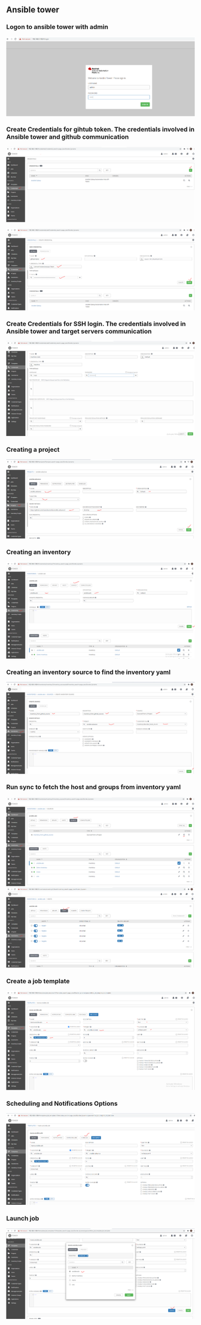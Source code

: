 ## Ansible tower

### Logon to ansible tower with admin
![](images/login.PNG)

### Create Credentials for gihtub token. The credentials involved in Ansible tower and github communication
![](images/cred1.PNG)

![](images/cred2.PNG)

### Create Credentials for SSH login. The credentials involved in Ansible tower and target servers communication
![](images/ssh-creds.PNG)

### Creating a project
![](images/createproject.PNG)

### Creating an inventory
![](images/inv1.PNG)

### Creating an inventory source to find the inventory yaml
![](images/inv2.PNG)

### Run sync to fetch the host and groups from inventory yaml
![](images/invsync.PNG)
![](images/listofhosts_added.PNG)

### Create a job template
![](images/job_template.PNG)

### Scheduling and Notifications Options
![](images/Schedule_OR_Notification.PNG)

### Launch job
![](images/launch_job.PNG)

